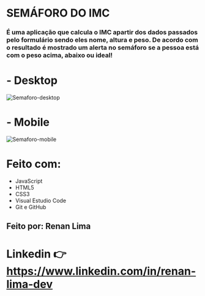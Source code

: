 # SEMÁFORO DO IMC
### É uma aplicação que calcula o IMC apartir dos dados passados pelo formulário sendo eles nome, altura e peso. De acordo com o resultado é mostrado um alerta no semáforo se a pessoa está com o peso acima, abaixo ou ideal! 

# - Desktop
![Semaforo-desktop](https://user-images.githubusercontent.com/77756047/147584406-1a9308d2-09e1-45f5-aacd-43078da9bda8.png)

# - Mobile
![Semaforo-mobile](https://user-images.githubusercontent.com/77756047/147584432-aa493c9a-511f-4b2e-8186-0a4c0d160fe7.png)

# Feito com:
* JavaScript
* HTML5
* CSS3
* Visual Estudio Code
* Git e GitHub
## Feito por: Renan Lima
# Linkedin  👉  https://www.linkedin.com/in/renan-lima-dev
